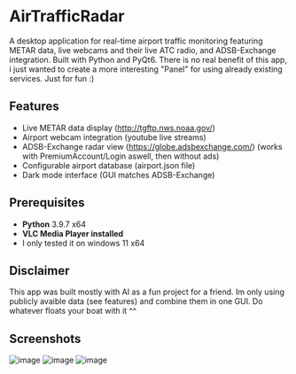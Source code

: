 # AirTrafficRadar
A desktop application for real-time airport traffic monitoring featuring METAR data, live webcams and their live ATC radio, and ADSB-Exchange integration. 
Built with Python and PyQt6.
There is no real benefit of this app, i just wanted to create a more interesting "Panel" for using already existing services. Just for fun :) 

## Features
- Live METAR data display (http://tgftp.nws.noaa.gov/)
- Airport webcam integration (youtube live streams)
- ADSB-Exchange radar view (https://globe.adsbexchange.com/) (works with PremiumAccount/Login aswell, then without ads)
- Configurable airport database (airport.json file)
- Dark mode interface (GUI matches ADSB-Exchange)

## Prerequisites
- **Python** 3.9.7 x64
- **VLC Media Player installed**
- I only tested it on windows 11 x64

## Disclaimer
This app was built mostly with AI as a fun project for a friend. Im only using publicly avaible data (see features) and combine them in one GUI.
Do whatever floats your boat with it ^^

## Screenshots
![image](https://github.com/user-attachments/assets/4f52967e-102b-4705-9321-704dc87ec946)
![image](https://github.com/user-attachments/assets/88cc4c3c-87bf-4336-925f-e0ac7edf9b94)
![image](https://github.com/user-attachments/assets/b4016236-c71f-4ef7-ba04-58e0bb4409ac)
